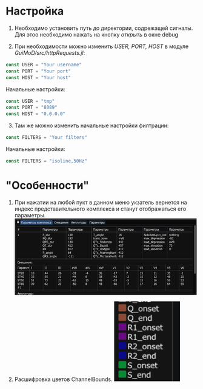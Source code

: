 # Настройка
1. Необходимо установить путь до директории, содрежащей сигналы.
Для этоо необходимо нажать на кнопку *открыть* в окне debug

2. При необходимости можно изменить *USER, PORT, HOST* в модуле *GuiMoD/src/httpRequests.jl*:
``` julia
const USER = "Your username"
const PORT = "Your port"
const HOST = "Your host"
```
Начальные настройки:
``` julia
const USER = "tmp"
const PORT = "8089"
const HOST = "0.0.0.0"
```
3. Там же можно изменить начальные настройки филтрации:
``` julia
const FILTERS = "Your filters"
```
Начальные настройки:
``` julia
const FILTERS = "isoline,50Hz"
```

# "Особенности"
1. При нажатии на любой пукт в данном меню укзатель вернется на индекс представительного комплекса и станут отображаться его параметры.
![Alt text](screenshots/Repr.png)

2. Расшифровка цветов ChannelBounds.
![Alt text](screenshots/ColorCoding.png)

